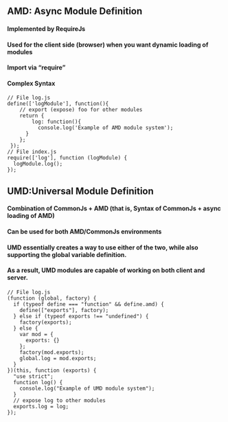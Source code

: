  ## AMD: Async Module Definition

#### Implemented by RequireJs
#### Used for the client side (browser) when you want dynamic loading of modules
#### Import via “require”
#### Complex Syntax

```
// File log.js
define(['logModule'], function(){
    // export (expose) foo for other modules
    return {
        log: function(){
          console.log('Example of AMD module system');    
      }
    };
 });
// File index.js
require(['log'], function (logModule) {
  logModule.log();
});

```

 ## UMD:Universal Module Definition
 
#### Combination of CommonJs + AMD (that is, Syntax of CommonJs + async loading of AMD)
#### Can be used for both AMD/CommonJs environments
#### UMD essentially creates a way to use either of the two, while also supporting the global variable definition. 
####    As a result, UMD modules are capable of working on both client and server.

```
// File log.js
(function (global, factory) {
  if (typeof define === "function" && define.amd) {
    define(["exports"], factory);
  } else if (typeof exports !== "undefined") {
    factory(exports);
  } else {
    var mod = {
      exports: {}
    };
    factory(mod.exports);
    global.log = mod.exports;
  }
})(this, function (exports) {
  "use strict";
  function log() {
    console.log("Example of UMD module system");
  }
  // expose log to other modules
  exports.log = log;
});    
```
